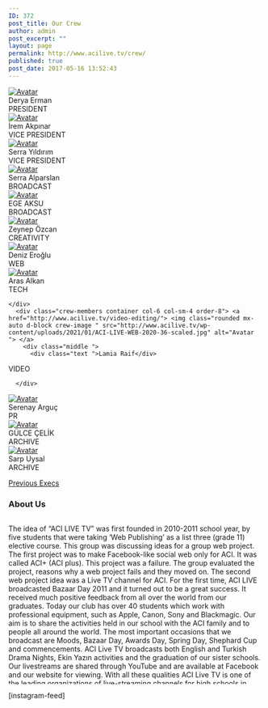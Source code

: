 ```yaml
---
ID: 372
post_title: Our Crew
author: admin
post_excerpt: ""
layout: page
permalink: http://www.acilive.tv/crew/
published: true
post_date: 2017-05-16 13:52:43
---
```

<!-- wp:html -->
<div class="our-members-div container">
  <div class="row justify-content-center">
    <div class="crew-members container col-6 col-sm-4 order-1">
      <a  href="#"><img class="rounded mx-auto d-block crew-image " src="http://www.acilive.tv/wp-content/uploads/2021/01/ACI-LIVE-WEB-2020-3-scaled.jpg" alt="Avatar"> </a>
      <div class="middle">
        <div class="text">Derya Erman</div>
<div class="text">PRESIDENT</div>
      </div>
    </div>
    <div class="crew-members container container col-6 col-sm-4"> <a href="#"> <img class="rounded mx-auto d-block crew-image " src="#" alt="Avatar"> </a>
      <div class="middle">
        <div class="text">İrem Akpınar</div>
<div class="text">VICE PRESIDENT</div>
      </div>
    </div>
    <div class="crew-members container col-6 col-sm-4 "> <a href="#"> <img class="rounded mx-auto d-block crew-image " src="http://www.acilive.tv/wp-content/uploads/2021/01/ACI-LIVE-WEB-2020-2-scaled.jpg" alt="Avatar "> </a>
      <div class="middle ">
        <div class="text ">Serra Yıldırım</div>
<div class="text">VICE PRESIDENT</div>
      </div>
    </div>
    <div class="crew-members container col-6 col-sm-4 "> <a href="#"> <img class="rounded mx-auto d-block crew-image " src="http://www.acilive.tv/wp-content/uploads/2021/01/ACI-LIVE-WEB-2020-7-scaled.jpg" alt="Avatar "> </a>
      <div class="middle ">
        <div class="text ">Serra Alparslan</div>
<div class="text">BROADCAST</div>
      </div>
    </div>
    <div class="crew-members container col-6 col-sm-4 "> <a href="http://www.acilive.tv/pr/"> <img class="rounded mx-auto d-block crew-image " src="http://www.acilive.tv/wp-content/uploads/2021/01/ACI-LIVE-WEB-2020-6-scaled.jpg" alt="Avatar "> </a>
      <div class="middle ">
        <div class="text ">EGE AKSU</div>
<div class="text">BROADCAST</div>
      </div>
    </div>
    <div class="crew-members container col-6 col-sm-4 "><a href="http://www.acilive.tv/creativity/"><img class="rounded mx-auto d-block crew-image " src="http://www.acilive.tv/wp-content/uploads/2021/01/image_6483441.jpg" alt="Avatar "> </a>
      <div class="middle "> 
        <div class="text ">Zeynep Özcan</div>
<div class="text">CREATIVITY</div>
      </div>
  </div>
    <div class="crew-members container col-6 col-sm-4 "> <a href="http://www.acilive.tv/broadcast/"><img class="rounded mx-auto d-block crew-image " src="http://www.acilive.tv/wp-content/uploads/2021/01/IMG_0096-scaled.jpg " alt="Avatar "> </a>
      <div class="middle ">
        <div class="text ">Deniz Eroğlu</div>
<div class="text">WEB</div>
      </div>
    </div>
    <div class="crew-members container col-6 col-sm-4">
<a href="http://www.acilive.tv/tech/"><img class="rounded mx-auto d-block crew-image " src="http://www.acilive.tv/wp-content/uploads/2021/01/ACI-LIVE-WEB-2020-4-scaled.jpg" alt="Avatar"> </a>
      <div class="middle ">
        <div class="text">Aras Alkan</div>
<div class="text">TECH</div>
      </div>

    </div>
      <div class="crew-members container col-6 col-sm-4 order-8"> <a href="http://www.acilive.tv/video-editing/"> <img class="rounded mx-auto d-block crew-image " src="http://www.acilive.tv/wp-content/uploads/2021/01/ACI-LIVE-WEB-2020-36-scaled.jpg" alt="Avatar "> </a>
        <div class="middle ">
          <div class="text ">Lamia Raif</div>
<div class="text">VIDEO</div>
        </div>

      </div>
<div class="crew-members container col-6 col-sm-4 order-1">
      <a  href="#"><img class="rounded mx-auto d-block crew-image "http://www.acilive.tv/wp-content/uploads/2021/01/ACI-LIVE-WEB-2020-35-scaled.jpg" alt="Avatar"> </a>
      <div class="middle">
        <div class="text">Serenay Arguç</div>
<div class="text">PR</div>
      </div>
    </div>

<div class="crew-members container col-6 col-sm-4 order-1">
      <a  href="#"><img class="rounded mx-auto d-block crew-image "#" alt="Avatar"> </a>
      <div class="middle">
        <div class="text">GÜLCE ÇELİK</div>
<div class="text">ARCHIVE</div>
      </div>
    </div>

<div class="crew-members container col-6 col-sm-4 order-1">
      <a  href="#"><img class="rounded mx-auto d-block crew-image "http://www.acilive.tv/wp-content/uploads/2021/01/ACI-LIVE-WEB-2020-27-scaled.jpg" alt="Avatar"> </a>
      <div class="middle">
        <div class="text">Sarp Uysal</div>
<div class="text">ARCHIVE</div>
      </div>
    </div>

<a href="http://www.acilive.tv/previous-execs/"> <p>Previous Execs</p></a>
  </div>
  <h3>About Us</h3>
  <div style="max-height: 330px; height: auto; width: aotp; border: 0px solid #ccc; overflow: auto; ">
    <p>The idea of “ACI LIVE TV” was first founded in 2010-2011 school year, by five students that were taking ‘Web Publishing’ as a list three (grade 11) elective course. This group was discussing ideas for a group web project. The first project was to make Facebook-like social web only for ACI. It was called ACI+ (ACI plus). This project was a failure. The group evaluated the project, reasons why a web project fails and they moved on. The second web project idea was a Live TV channel for ACI. For the first time, ACI LIVE broadcasted Bazaar Day 2011 and it turned out to be a great success. It received much positive feedback from all over the world from our graduates. Today our club has over 40 students which work with professional equipment, such as Apple, Canon, Sony and Blackmagic. Our aim is to share the activities held in our school with the ACI family and to people all around the world. The most important occasions that we broadcast are Moods, Bazaar Day, Awards Day, Spring Day, Shephard Cup and commencements. ACI Live TV broadcasts both English and Turkish Drama Nights, Ekin Yazın activities and the graduation of our sister schools. Our livestreams are shared through YouTube and are available at Facebook and our website for viewing. With all these qualities ACI Live TV is one of the leading organizations of live-streaming channels for high schools in Turkey. For more information about our future streams and behind the scenes, follow us on our social media accounts! 
    </p>
    <p class="contact-text ">&nbsp;</p>
  </div>
<!-- /wp:html -->

<!-- wp:html -->
[instagram-feed]
<!-- /wp:html -->